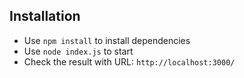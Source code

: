 ## Installation
- Use `npm install` to install dependencies
- Use `node index.js` to start
- Check the result with URL: `http://localhost:3000/` 

